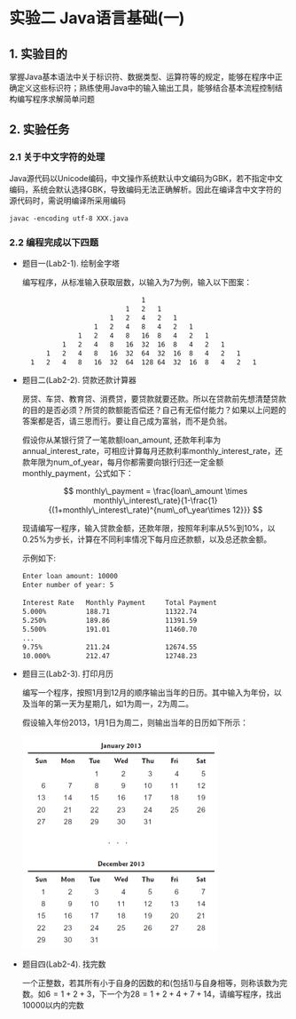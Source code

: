 # 实验二 Java语言基础(一)

## 1. 实验目的

掌握Java基本语法中关于标识符、数据类型、运算符等的规定，能够在程序中正确定义这些标识符；熟练使用Java中的输入输出工具，能够结合基本流程控制结构编写程序求解简单问题

## 2. 实验任务

### 2.1 关于中文字符的处理

Java源代码以Unicode编码，中文操作系统默认中文编码为GBK，若不指定中文编码，系统会默认选择GBK，导致编码无法正确解析。因此在编译含中文字符的源代码时，需说明编译所采用编码

```shell
javac -encoding utf-8 XXX.java
```

### 2.2 编程完成以下四题

* 题目一(Lab2-1). 绘制金字塔
  
  编写程序，从标准输入获取层数，以输入为7为例，输入以下图案：

									1
								1   2   1
							1   2   4   2   1
						1   2   4   8   4   2   1
					1   2   4   8   16  8   4   2   1
				1   2   4   8   16  32  16  8   4   2   1
			1   2   4   8   16  32  64  32  16  8   4   2   1
		1   2   4   8   16  32  64  128 64  32  16  8   4   2   1


* 题目二(Lab2-2). 贷款还款计算器

  房贷、车贷、教育贷、消费贷，要贷款就要还款。所以在贷款前先想清楚贷款的目的是否必须？所贷的款额能否偿还？自己有无偿付能力？如果以上问题的答案都是否，请三思而行。要让自己成为富翁，而不是负翁。

  假设你从某银行贷了一笔款额loan_amount, 还款年利率为annual_interest_rate，可相应计算每月还款利率monthly_interest_rate，还款年限为num_of_year，每月你都需要向银行归还一定金额monthly_payment，公式如下：

  $$
  monthly\_payment = \frac{loan\_amount \times monthly\_interest\_rate}{1-\frac{1}{(1+monthly\_interest\_rate)^{num\_of\_year\times 12}}}
  $$

  现请编写一程序，输入贷款金额，还款年限，按照年利率从5%到10%，以0.25%为步长，计算在不同利率情况下每月应还款额，以及总还款金额。

  示例如下:
  ```shell
  Enter loan amount: 10000
  Enter number of year: 5

  Interest Rate   Monthly Payment     Total Payment
  5.000%          188.71              11322.74
  5.250%          189.86              11391.59
  5.500%          191.01              11460.70
  ...
  9.75%           211.24              12674.55
  10.000%         212.47              12748.23
  ```

* 题目三(Lab2-3). 打印月历
  
  编写一个程序，按照1月到12月的顺序输出当年的日历。其中输入为年份，以及当年的第一天为星期几，如1为周一，2为周二。
  
  假设输入年份2013，1月1日为周二，则输出当年的日历如下所示：

  <img src="./calendar_demo.png" alt="calendar_demo" style="zoom:50%;" />


* 题目四(Lab2-4). 找完数

  一个正整数，若其所有小于自身的因数的和(包括1)与自身相等，则称该数为完数。如$6=1+2+3$，下一个为$28=1+2+4+7+14$，请编写程序，找出10000以内的完数